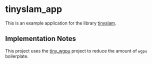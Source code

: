 # tinyslam_app

This is an example application for the library [tinyslam](https://github.com/ccaven/tinyslam).

## Implementation Notes

This project uses the [tiny_wgpu](https://github.com/ccaven/tiny_wgpu) project to reduce the amount of `wgpu` boilerplate.